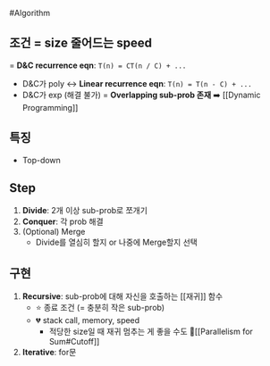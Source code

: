 #Algorithm 

## 조건 = size 줄어드는 speed
= **D&C recurrence eqn**: `T(n) = CT(n / C) + ...`
- D&C가 poly 
↔️ **Linear recurrence eqn**: `T(n) = T(n - C) + ...`
- D&C가 exp (해결 불가)
= **Overlapping sub-prob 존재** ➡️ [[Dynamic Programming]]
## 특징
- Top-down
## Step
1. **Divide**: 2개 이상 sub-prob로 쪼개기 
2. **Conquer**: 각 prob 해결 
3. (Optional) Merge
	- Divide를 열심히 할지 or 나중에 Merge할지 선택
## 구현
1. **Recursive**: sub-prob에 대해 자신을 호출하는 [[재귀]] 함수 
	- ⭐ 종료 조건 (= 충분히 작은 sub-prob)
	- 💔 stack call, memory, speed
		- 적당한 size일 때 재귀 멈추는 게 좋을 수도 🔎[[Parallelism for Sum#Cutoff]]
2. **Iterative**: for문
